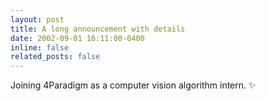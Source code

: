 ```yaml
---
layout: post
title: A long announcement with details
date: 2002-09-01 16:11:00-0400
inline: false
related_posts: false
---
```


Joining 4Paradigm as a computer vision algorithm intern. :sparkles: 
